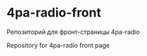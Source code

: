 # 4pa-radio-front

  Репозиторий для фронт-страницы 4pa-radio
  
  Repository for 4pa-radio front page

